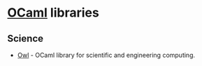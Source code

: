# [OCaml](https://ocaml.org) libraries
## Science
- [Owl](https://github.com/owlbarn/owl) - OCaml library for scientific and engineering computing.